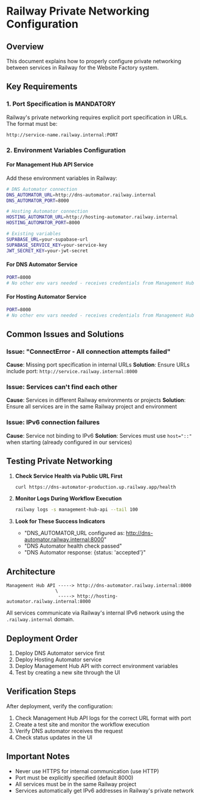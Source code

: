 # Railway Private Networking Configuration

## Overview
This document explains how to properly configure private networking between services in Railway for the Website Factory system.

## Key Requirements

### 1. Port Specification is MANDATORY
Railway's private networking requires explicit port specification in URLs. The format must be:
```
http://service-name.railway.internal:PORT
```

### 2. Environment Variables Configuration

#### For Management Hub API Service
Add these environment variables in Railway:

```bash
# DNS Automator connection
DNS_AUTOMATOR_URL=http://dns-automator.railway.internal
DNS_AUTOMATOR_PORT=8000

# Hosting Automator connection  
HOSTING_AUTOMATOR_URL=http://hosting-automator.railway.internal
HOSTING_AUTOMATOR_PORT=8000

# Existing variables
SUPABASE_URL=your-supabase-url
SUPABASE_SERVICE_KEY=your-service-key
JWT_SECRET_KEY=your-jwt-secret
```

#### For DNS Automator Service
```bash
PORT=8000
# No other env vars needed - receives credentials from Management Hub
```

#### For Hosting Automator Service
```bash
PORT=8000  
# No other env vars needed - receives credentials from Management Hub
```

## Common Issues and Solutions

### Issue: "ConnectError - All connection attempts failed"
**Cause**: Missing port specification in internal URLs
**Solution**: Ensure URLs include port: `http://service.railway.internal:8000`

### Issue: Services can't find each other
**Cause**: Services in different Railway environments or projects
**Solution**: Ensure all services are in the same Railway project and environment

### Issue: IPv6 connection failures
**Cause**: Service not binding to IPv6
**Solution**: Services must use `host="::"` when starting (already configured in our services)

## Testing Private Networking

1. **Check Service Health via Public URL First**
   ```bash
   curl https://dns-automator-production.up.railway.app/health
   ```

2. **Monitor Logs During Workflow Execution**
   ```bash
   railway logs -s management-hub-api --tail 100
   ```

3. **Look for These Success Indicators**
   - "DNS_AUTOMATOR_URL configured as: http://dns-automator.railway.internal:8000"
   - "DNS Automator health check passed"
   - "DNS Automator response: {status: 'accepted'}"

## Architecture

```
Management Hub API -----> http://dns-automator.railway.internal:8000
                  \
                   -----> http://hosting-automator.railway.internal:8000
```

All services communicate via Railway's internal IPv6 network using the `.railway.internal` domain.

## Deployment Order

1. Deploy DNS Automator service first
2. Deploy Hosting Automator service  
3. Deploy Management Hub API with correct environment variables
4. Test by creating a new site through the UI

## Verification Steps

After deployment, verify the configuration:

1. Check Management Hub API logs for the correct URL format with port
2. Create a test site and monitor the workflow execution
3. Verify DNS automator receives the request
4. Check status updates in the UI

## Important Notes

- Never use HTTPS for internal communication (use HTTP)
- Port must be explicitly specified (default 8000)
- All services must be in the same Railway project
- Services automatically get IPv6 addresses in Railway's private network